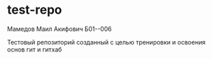 # test-repo

Мамедов Маил Акифович Б01--006

Тестовый репозиторий созданный с целью тренировки и освоения основ гит и гитхаб
